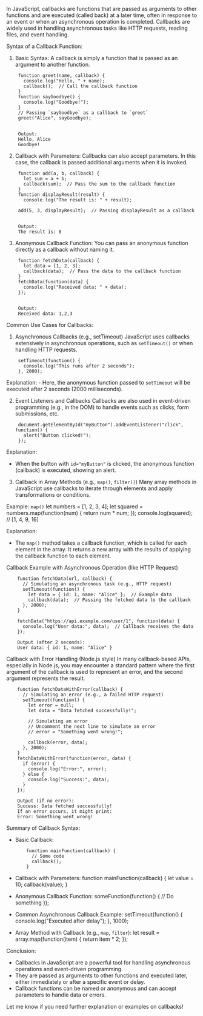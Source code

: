 In JavaScript, callbacks are functions that are passed as arguments to other functions and are executed (called back) at a later time, often in response to an event or when an asynchronous operation is completed. Callbacks are widely used in handling asynchronous tasks like HTTP requests, reading files, and event handling.

Syntax of a Callback Function:

1. Basic Syntax:
A callback is simply a function that is passed as an argument to another function.


        function greet(name, callback) {
          console.log("Hello, " + name);
          callback();  // Call the callback function
        }
        function sayGoodbye() {
          console.log("Goodbye!");
        }
        // Passing `sayGoodbye` as a callback to `greet`
        greet("Alice", sayGoodbye);
        
        
        Output:
        Hello, Alice
        Goodbye!


2. Callback with Parameters:
Callbacks can also accept parameters. In this case, the callback is passed additional arguments when it is invoked.


        function add(a, b, callback) {
          let sum = a + b;
          callback(sum);  // Pass the sum to the callback function
        }
        function displayResult(result) {
          console.log("The result is: " + result);
        
        add(5, 3, displayResult);  // Passing displayResult as a callback
        
        
        Output:
        The result is: 8


3. Anonymous Callback Function:
You can pass an anonymous function directly as a callback without naming it.


        function fetchData(callback) {
          let data = [1, 2, 3];
          callback(data);  // Pass the data to the callback function
        }
        fetchData(function(data) {
          console.log("Received data: " + data);
        });
        
        
        Output:
        Received data: 1,2,3
Common Use Cases for Callbacks:

1. Asynchronous Callbacks (e.g., setTimeout)
JavaScript uses callbacks extensively in asynchronous operations, such as `setTimeout()` or when handling HTTP requests.


        setTimeout(function() {
          console.log("This runs after 2 seconds");
        }, 2000);
Explanation:
        - Here, the anonymous function passed to `setTimeout` will be executed after 2 seconds (2000 milliseconds).

2. Event Listeners and Callbacks
Callbacks are also used in event-driven programming (e.g., in the DOM) to handle events such as clicks, form submissions, etc.


        document.getElementById("myButton").addEventListener("click", function() {
          alert("Button clicked!");
        });


Explanation:
- When the button with `id="myButton"` is clicked, the anonymous function (callback) is executed, showing an alert.

3. Callback in Array Methods (e.g., `map()`, `filter()`)
Many array methods in JavaScript use callbacks to iterate through elements and apply transformations or conditions.




Example: `map()`
        let numbers = [1, 2, 3, 4];
        let squared = numbers.map(function(num) {
          return num * num;
        });
        console.log(squared);  // [1, 4, 9, 16]

Explanation:
- The `map()` method takes a callback function, which is called for each element in the array. It returns a new array with the results of applying the callback function to each element.

Callback Example with Asynchronous Operation (like HTTP Request)

        function fetchData(url, callback) {
          // Simulating an asynchronous task (e.g., HTTP request)
          setTimeout(function() {
            let data = { id: 1, name: "Alice" };  // Example data
            callback(data);  // Passing the fetched data to the callback
          }, 2000);
        }
        
        fetchData("https://api.example.com/user/1", function(data) {
          console.log("User data:", data);  // Callback receives the data
        });
        
        Output (after 2 seconds):
        User data: { id: 1, name: "Alice" }

Callback with Error Handling (Node.js style)
In many callback-based APIs, especially in Node.js, you may encounter a standard pattern where the first argument of the callback is used to represent an error, and the second argument represents the result.


        function fetchDataWithError(callback) {
          // Simulating an error (e.g., a failed HTTP request)
          setTimeout(function() {
            let error = null;
            let data = "Data fetched successfully!";
            
            // Simulating an error
            // Uncomment the next line to simulate an error
            // error = "Something went wrong!";
            
            callback(error, data);
          }, 2000);
        }
        fetchDataWithError(function(error, data) {
          if (error) {
            console.log("Error:", error);
          } else {
            console.log("Success:", data);
          }
        });
        
        Output (if no error):
        Success: Data fetched successfully!
        If an error occurs, it might print:
        Error: Something went wrong!

Summary of Callback Syntax:
- Basic Callback:

        
          function mainFunction(callback) {
            // Some code
            callback();
          }

- Callback with Parameters:
          function mainFunction(callback) {
            let value = 10;
            callback(value);
          }

- Anonymous Callback Function:
          someFunction(function() {
            // Do something
          });
         
- Common Asynchronous Callback Example:
          setTimeout(function() {
            console.log("Executed after delay");
          }, 1000);
          

- Array Method with Callback (e.g., `map`, `filter`):
          let result = array.map(function(item) {
            return item * 2;
          });
  

Conclusion:
- Callbacks in JavaScript are a powerful tool for handling asynchronous operations and event-driven programming.
- They are passed as arguments to other functions and executed later, either immediately or after a specific event or delay.
- Callback functions can be named or anonymous and can accept parameters to handle data or errors.

Let me know if you need further explanation or examples on callbacks!
